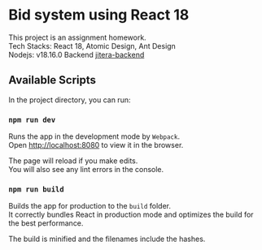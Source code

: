# Bid system using React 18

This project is an assignment homework. \
Tech Stacks: React 18, Atomic Design, Ant Design \
Nodejs: v18.16.0
Backend [jitera-backend](https://github.com/xu5000vnd/jitera-backend)
## Available Scripts

In the project directory, you can run:

### `npm run dev`

Runs the app in the development mode by `Webpack`.\
Open [http://localhost:8080](http://localhost:8080) to view it in the browser.

The page will reload if you make edits.\
You will also see any lint errors in the console.

### `npm run build`

Builds the app for production to the `build` folder.\
It correctly bundles React in production mode and optimizes the build for the best performance.

The build is minified and the filenames include the hashes.
